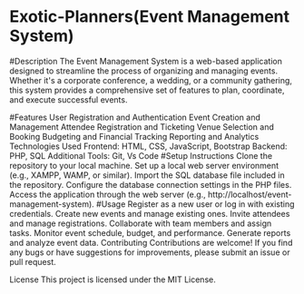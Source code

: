 # Exotic-Planners(Event Management System)
#Description
The Event Management System is a web-based application designed to streamline the process of organizing and managing events. Whether it's a corporate conference, a wedding, or a community gathering, this system provides a comprehensive set of features to plan, coordinate, and execute successful events.

#Features
User Registration and Authentication
Event Creation and Management
Attendee Registration and Ticketing
Venue Selection and Booking
Budgeting and Financial Tracking
Reporting and Analytics
Technologies Used
Frontend: HTML, CSS, JavaScript, Bootstrap
Backend: PHP, SQL
Additional Tools: Git, Vs Code
#Setup Instructions
Clone the repository to your local machine.
Set up a local web server environment (e.g., XAMPP, WAMP, or similar).
Import the SQL database file included in the repository. 
Configure the database connection settings in the PHP files.
Access the application through the web server (e.g., http://localhost/event-management-system).
#Usage
Register as a new user or log in with existing credentials.
Create new events and manage existing ones.
Invite attendees and manage registrations.
Collaborate with team members and assign tasks.
Monitor event schedule, budget, and performance.
Generate reports and analyze event data.
Contributing
Contributions are welcome! If you find any bugs or have suggestions for improvements, please submit an issue or pull request.

License
This project is licensed under the MIT License.
